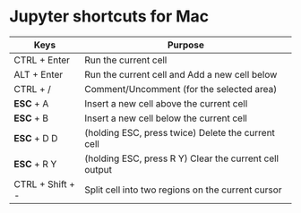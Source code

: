 # Jupyter shortcuts for Mac


Keys | Purpose  
--- | ---
CTRL + Enter | Run the current cell
ALT + Enter | Run the current cell and Add a new cell below
CTRL + / | Comment/Uncomment (for the selected area)
**ESC** + A | Insert a new cell above the current cell
**ESC** + B | Insert a new cell below the current cell
**ESC** + D D | (holding ESC, press twice) Delete the current cell
**ESC** + R Y | (holding ESC, press R Y) Clear the current cell output
CTRL + Shift + - | Split cell into two regions on the current cursor